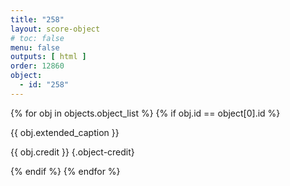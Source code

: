 ```yaml
---
title: "258"
layout: score-object
# toc: false
menu: false
outputs: [ html ]
order: 12860
object:
  - id: "258"
---
```


{% for obj in objects.object_list %}
{% if obj.id == object[0].id %}

{{ obj.extended_caption }}

{{ obj.credit }} {.object-credit}

{% endif %}
{% endfor %}
